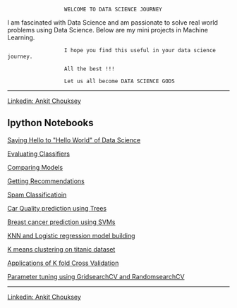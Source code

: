                       WELCOME TO DATA SCIENCE JOURNEY 

I am fascinated with Data Science and am passionate to solve real world problems using Data Science.
Below are my mini projects in Machine Learning. 

                      I hope you find this useful in your data science journey. 
                      
                      All the best !!!

                      Let us all become DATA SCIENCE GODS 


***
<div class="LI-profile-badge"  data-version="v1" data-size="medium" data-locale="en_US" data-type="horizontal" data-theme="dark" data-vanity="ankit740"><a class="LI-simple-link" href='https://in.linkedin.com/in/ankit740?trk=profile-badge'>Linkedin: Ankit Chouksey</a></div>

## Ipython Notebooks

[Saying Hello to "Hello World" of Data Science](https://www.linkedin.com/pulse/saying-hello-world-data-science-ankit-chouksey?trk=prof-post)

[Evaluating Classifiers](https://github.com/ankitom/DSG/blob/master/Evaluating%20Classifiers%20.ipynb)

[Comparing Models](https://github.com/ankitom/DSG/blob/master/Comparing%20models.ipynb)

[Getting Recommendations](https://github.com/ankitom/DSG/blob/master/Recommendations.ipynb)

[Spam Classificatioin](https://github.com/ankitom/DSG/blob/master/Spam%20classification.ipynb)

[Car Quality prediction using Trees](https://github.com/ankitom/DSG/blob/master/Decision%20trees%20-%20Car%20Quality%20prediction.ipynb)

[Breast cancer prediction using SVMs](https://github.com/ankitom/DSG/blob/master/SVMs%20Breast%20Cancer%20detection.ipynb)

[KNN and Logistic regression model building](https://github.com/ankitom/DSG/blob/master/Model%20building%20KNN%20and%20Logreg.ipynb)

[K means clustering on titanic dataset](https://github.com/ankitom/DSG/blob/master/K%20means%20Clustering.ipynb)

[Applications of K fold Cross Validation](https://github.com/ankitom/DSG/blob/master/Cross%20validation%20applications.ipynb)

[Parameter tuning using GridsearchCV and RandomsearchCV](https://github.com/ankitom/DSG/blob/master/Efficient%20Parameter%20Tuning.ipynb)



***
<div class="LI-profile-badge"  data-version="v1" data-size="medium" data-locale="en_US" data-type="horizontal" data-theme="dark" data-vanity="ankit740"><a class="LI-simple-link" href='https://in.linkedin.com/in/ankit740?trk=profile-badge'>Linkedin: Ankit Chouksey</a></div>
